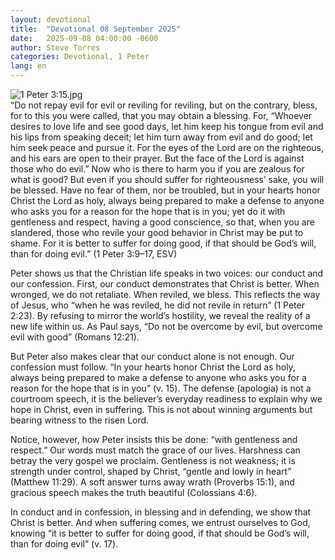 ```yaml
---
layout: devotional
title:  "Devotional 08 September 2025"
date:   2025-09-08 04:00:00 -0600
author: Steve Torres
categories: Devotional, 1 Peter
lang: en
---
```

<img src="https://sitemedia.esteeb.com/file/esteebcomsitemedia/devotional_images/1+Peter/1Pe-3_15.jpg?raw=true" alt="1 Peter 3:15.jpg" style="max-width: 100%; height: auto;">

<div class="scripture">
  “Do not repay evil for evil or reviling for reviling, but on the contrary, bless, for to this you were called, that you may obtain a blessing. For, “Whoever desires to love life and see good days, let him keep his tongue from evil and his lips from speaking deceit; let him turn away from evil and do good; let him seek peace and pursue it. For the eyes of the Lord are on the righteous, and his ears are open to their prayer. But the face of the Lord is against those who do evil.” Now who is there to harm you if you are zealous for what is good? But even if you should suffer for righteousness’ sake, you will be blessed. Have no fear of them, nor be troubled, but in your hearts honor Christ the Lord as holy, always being prepared to make a defense to anyone who asks you for a reason for the hope that is in you; yet do it with gentleness and respect, having a good conscience, so that, when you are slandered, those who revile your good behavior in Christ may be put to shame. For it is better to suffer for doing good, if that should be God’s will, than for doing evil.” (1 Peter 3:9–17, ESV)

</div>

Peter shows us that the Christian life speaks in two voices: our conduct and our confession. First, our conduct demonstrates that Christ is better. When wronged, we do not retaliate. When reviled, we bless. This reflects the way of Jesus, who “when he was reviled, he did not revile in return” (1 Peter 2:23). By refusing to mirror the world’s hostility, we reveal the reality of a new life within us. As Paul says, “Do not be overcome by evil, but overcome evil with good” (Romans 12:21).

But Peter also makes clear that our conduct alone is not enough. Our confession must follow. “In your hearts honor Christ the Lord as holy, always being prepared to make a defense to anyone who asks you for a reason for the hope that is in you” (v. 15). The defense (apologia) is not a courtroom speech, it is the believer’s everyday readiness to explain why we hope in Christ, even in suffering. This is not about winning arguments but bearing witness to the risen Lord.

Notice, however, how Peter insists this be done: “with gentleness and respect.” Our words must match the grace of our lives. Harshness can betray the very gospel we proclaim. Gentleness is not weakness; it is strength under control, shaped by Christ, “gentle and lowly in heart” (Matthew 11:29). A soft answer turns away wrath (Proverbs 15:1), and gracious speech makes the truth beautiful (Colossians 4:6).

In conduct and in confession, in blessing and in defending, we show that Christ is better. And when suffering comes, we entrust ourselves to God, knowing “it is better to suffer for doing good, if that should be God’s will, than for doing evil” (v. 17).
